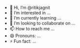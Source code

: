 - 👋 Hi, I’m @ritikjagnit
- 👀 I’m interested in ...
- 🌱 I’m currently learning ...
- 💞️ I’m looking to collaborate on ...
- 📫 How to reach me ...
- 😄 Pronouns: ...
- ⚡ Fun fact: ...

<!---
ritikjagnit/ritikjagnit is a ✨ special ✨ repository because its `README.md` (this file) appears on your GitHub profile.
You can click the Preview link to take a look at your changes.
--->

